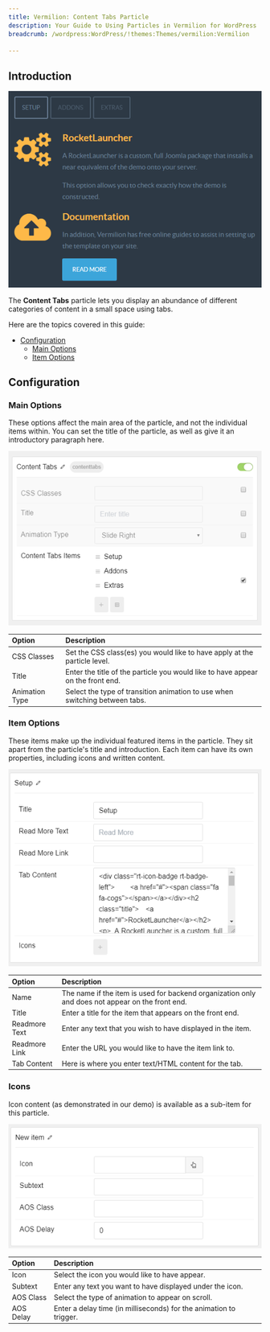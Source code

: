 ```yaml
---
title: Vermilion: Content Tabs Particle
description: Your Guide to Using Particles in Vermilion for WordPress
breadcrumb: /wordpress:WordPress/!themes:Themes/vermilion:Vermilion

---
```


## Introduction

![](assets/particle_contenttabs1.png)

The **Content Tabs** particle lets you display an abundance of different categories of content in a small space using tabs.

Here are the topics covered in this guide:

* [Configuration](#configuration)
    - [Main Options](#main-options)
    - [Item Options](#item-options)

## Configuration

### Main Options 

These options affect the main area of the particle, and not the individual items within. You can set the title of the particle, as well as give it an introductory paragraph here.

![](assets/particle_contenttabs2.png)

| Option         | Description                                                                     |
| :-----         | :-----                                                                          |
| CSS Classes    | Set the CSS class(es) you would like to have apply at the particle level.       |
| Title          | Enter the title of the particle you would like to have appear on the front end. |
| Animation Type | Select the type of transition animation to use when switching between tabs.     |

### Item Options

These items make up the individual featured items in the particle. They sit apart from the particle's title and introduction. Each item can have its own properties, including icons and written content.

![](assets/particle_contenttabs3.png)

| Option        | Description                                                                                      |
| :-----        | :-----                                                                                           |
| Name          | The name if the item is used for backend organization only and does not appear on the front end. |
| Title         | Enter a title for the item that appears on the front end.                                        |
| Readmore Text | Enter any text that you wish to have displayed in the item.                                      |
| Readmore Link | Enter the URL you would like to have the item link to.                                           |
| Tab Content   | Here is where you enter text/HTML content for the tab.                                           |

### Icons

Icon content (as demonstrated in our demo) is available as a sub-item for this particle.

![](assets/particle_contenttabs4.png)

| Option    | Description                                                        |
| :-----    | :-----                                                             |
| Icon      | Select the icon you would like to have appear.                     |
| Subtext   | Enter any text you want to have displayed under the icon.          |
| AOS Class | Select the type of animation to appear on scroll.                  |
| AOS Delay | Enter a delay time (in milliseconds) for the animation to trigger. |